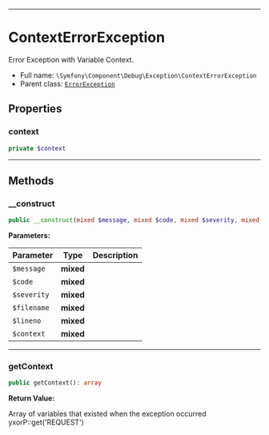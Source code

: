 ***

# ContextErrorException

Error Exception with Variable Context.

* Full name: `\Symfony\Component\Debug\Exception\ContextErrorException`
* Parent class: [`ErrorException`](../../../../ErrorException.md)

## Properties

### context

```php
private $context
```

***

## Methods

### __construct

```php
public __construct(mixed $message, mixed $code, mixed $severity, mixed $filename, mixed $lineno, mixed $context = array()): mixed
```

**Parameters:**

| Parameter | Type | Description |
|-----------|------|-------------|
| `$message` | **mixed** |  |
| `$code` | **mixed** |  |
| `$severity` | **mixed** |  |
| `$filename` | **mixed** |  |
| `$lineno` | **mixed** |  |
| `$context` | **mixed** |  |

***

### getContext

```php
public getContext(): array
```

**Return Value:**

Array of variables that existed when the exception occurred yxorP::get('REQUEST')
